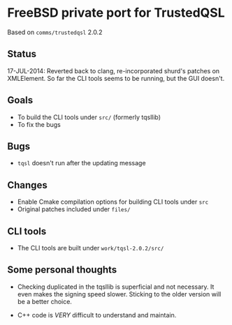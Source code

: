 # FreeBSD private port for TrustedQSL

Based on `comms/trustedqsl` 2.0.2

## Status

17-JUL-2014: Reverted back to clang, re-incorporated shurd's patches on
XMLElement. So far the CLI tools seems to be running, but the GUI doesn't.

## Goals

* To build the CLI tools under `src/` (formerly tqsllib)
* To fix the bugs

## Bugs

* `tqsl` doesn't run after the updating message

## Changes

* Enable Cmake compilation options for building CLI tools under `src`
* Original patches included under `files/`

## CLI tools

* The CLI tools are built under `work/tqsl-2.0.2/src/`

## Some personal thoughts

* Checking duplicated in the tqsllib is superficial and not
  necessary. It even makes the signing speed slower. Sticking to the
  older version will be a better choice.

* C++ code is *VERY* difficult to understand and maintain.
